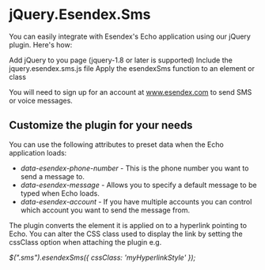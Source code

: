 jQuery.Esendex.Sms
==================

You can easily integrate with Esendex's Echo application using our jQuery plugin. Here's how:

  Add jQuery to you page (jquery-1.8 or later is supported)
  Include the jquery.esendex.sms.js file
  Apply the esendexSms function to an element or class

You will need to sign up for an account at www.esendex.com to send SMS or voice messages.


Customize the plugin for your needs
-----------------------------------

You can use the following attributes to preset data when the Echo application loads:

* *data-esendex-phone-number* - This is the phone number you want to send a message to.
* *data-esendex-message* - Allows you to specify a default message to be typed when Echo loads.
* *data-esendex-account* - If you have multiple accounts you can control which account you want to send the message from.


The plugin converts the element it is applied on to a hyperlink pointing to Echo. You can alter the CSS class used to display the link by setting the cssClass option when attaching the plugin e.g.

*$(".sms").esendexSms({ cssClass: 'myHyperlinkStyle' });*
